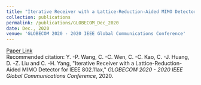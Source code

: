 ```yaml
---
title: "Iterative Receiver with a Lattice-Reduction-Aided MIMO Detector for IEEE 802.11ax"
collection: publications
permalink: /publications/GLOBECOM_Dec_2020
date: Dec., 2020
venue: 'GLOBECOM 2020 - 2020 IEEE Global Communications Conference'
---
```

[Paper Link](http://jacky1229.github.io/files/Iterative_Receiver_with_a_Lattice-Reduction-Aided_MIMO_Detector_for_IEEE_802.11ax.pdf)
<br>
Recommended citation: Y. -P. Wang, C. -C. Wen, C. -C. Kao, C. -J. Huang, D. -Z. Liu and C. -H. Yang, "Iterative Receiver with a Lattice-Reduction-Aided MIMO Detector for IEEE 802.11ax," <i>GLOBECOM 2020 - 2020 IEEE Global Communications Conference</i>, 2020.